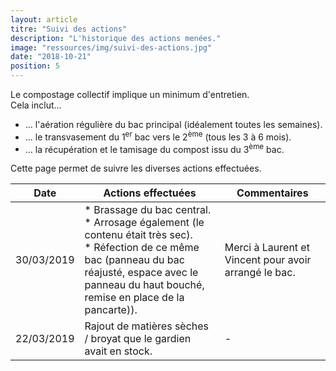 ```yaml
---
layout: article
titre: "Suivi des actions"
description: "L'historique des actions menées."
image: "ressources/img/suivi-des-actions.jpg"
date: "2018-10-21"
position: 5
---
```


Le compostage collectif implique un minimum d'entretien.  
Cela inclut...

* ... l'aération régulière du bac principal (idéalement toutes les semaines).
* ... le transvasement du 1<sup>er</sup> bac vers le 2<sup>ème</sup> (tous les 3 à 6 mois).
* ... la récupération et le tamisage du compost issu du 3<sup>ème</sup> bac.

Cette page permet de suivre les diverses actions effectuées.

| Date | Actions effectuées | Commentaires |
| ---- | ---------------- | ------------------- |
| 30/03/2019 | * Brassage du bac central.<br />* Arrosage également (le contenu était très sec).<br />* Réfection de ce même bac (panneau du bac réajusté, espace avec le panneau du haut bouché, remise en place de la pancarte)). | Merci à Laurent et Vincent pour avoir arrangé le bac. |
| 22/03/2019 | Rajout de matières sèches / broyat que le gardien avait en stock. | - |
